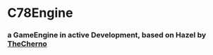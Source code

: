 # C78Engine
### a GameEngine in active Development, based on Hazel by [TheCherno](https://github.com/TheCherno "check him out")